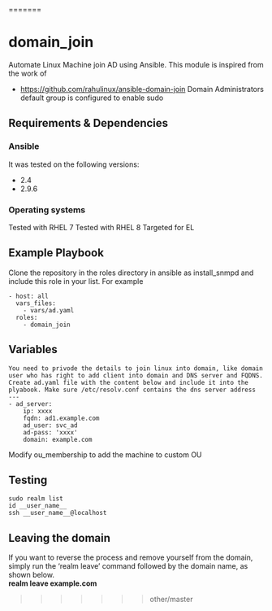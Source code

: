 =======
# domain_join
Automate Linux Machine join AD using Ansible. This module is inspired from the work of 
  * https://github.com/rahulinux/ansible-domain-join 
Domain Administrators  default group is configured to enable sudo 

## Requirements & Dependencies

### Ansible
It was tested on the following versions:
 * 2.4
 * 2.9.6

### Operating systems

Tested with RHEL 7
Tested with RHEL 8
Targeted for EL 

## Example Playbook

Clone the repository in the roles directory in ansible as install_snmpd and include this role in your list.
For example

```
- host: all
  vars_files:
    - vars/ad.yaml
  roles:
    - domain_join
```

## Variables

```
You need to privode the details to join linux into domain, like domain user who has right to add client into domain and DNS server and FQDNS.
Create ad.yaml file with the content below and include it into the plyabook. Make sure /etc/resolv.conf contains the dns server address
---
- ad_server:
    ip: xxxx
    fqdn: ad1.example.com
    ad_user: svc_ad
    ad-pass: 'xxxx'
    domain: example.com
```
Modify ou_membership to add the machine to custom OU

## Testing 
```
sudo realm list
id __user_name__
ssh __user_name__@localhost
```

## Leaving the domain
If you want to reverse the process and remove yourself from the domain, simply run the ‘realm leave’ command followed by the domain name, as shown below. <br/>
**realm leave example.com**


>>>>>>> other/master

